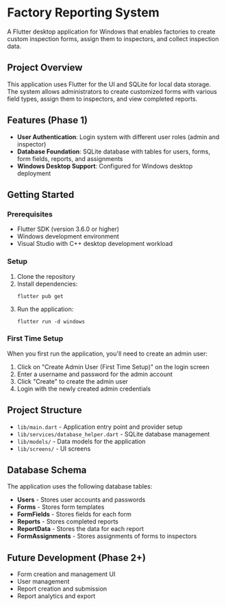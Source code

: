 # Factory Reporting System

A Flutter desktop application for Windows that enables factories to create custom inspection forms, assign them to inspectors, and collect inspection data.

## Project Overview

This application uses Flutter for the UI and SQLite for local data storage. The system allows administrators to create customized forms with various field types, assign them to inspectors, and view completed reports.

## Features (Phase 1)

- **User Authentication**: Login system with different user roles (admin and inspector)
- **Database Foundation**: SQLite database with tables for users, forms, form fields, reports, and assignments
- **Windows Desktop Support**: Configured for Windows desktop deployment

## Getting Started

### Prerequisites

- Flutter SDK (version 3.6.0 or higher)
- Windows development environment
- Visual Studio with C++ desktop development workload

### Setup

1. Clone the repository
2. Install dependencies:
   ```
   flutter pub get
   ```
3. Run the application:
   ```
   flutter run -d windows
   ```

### First Time Setup

When you first run the application, you'll need to create an admin user:
1. Click on "Create Admin User (First Time Setup)" on the login screen
2. Enter a username and password for the admin account
3. Click "Create" to create the admin user
4. Login with the newly created admin credentials

## Project Structure

- `lib/main.dart` - Application entry point and provider setup
- `lib/services/database_helper.dart` - SQLite database management
- `lib/models/` - Data models for the application
- `lib/screens/` - UI screens

## Database Schema

The application uses the following database tables:

- **Users** - Stores user accounts and passwords
- **Forms** - Stores form templates
- **FormFields** - Stores fields for each form
- **Reports** - Stores completed reports
- **ReportData** - Stores the data for each report
- **FormAssignments** - Stores assignments of forms to inspectors

## Future Development (Phase 2+)

- Form creation and management UI
- User management
- Report creation and submission
- Report analytics and export
